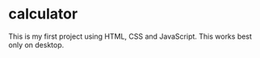 # calculator
This is my first project using HTML, CSS and JavaScript. 
This works best only on desktop. 
